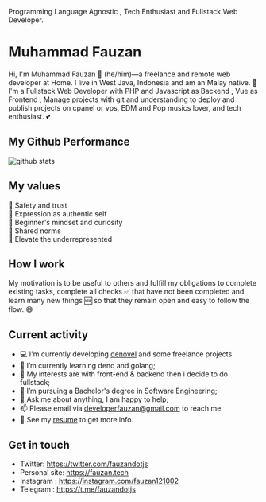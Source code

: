 Programming Language Agnostic , Tech Enthusiast and Fullstack Web Developer.

# Muhammad Fauzan

Hi, I'm Muhammad Fauzan 👨 (he/him)—a freelance and remote web developer at Home. I live in West Java, Indonesia and am an Malay native. 🙌 I'm a Fullstack Web Developer with PHP and Javascript as Backend , Vue as Frontend , Manage projects with git and understanding to deploy and publish projects on cpanel or vps, EDM and Pop musics lover, and tech enthusiast. 💕

## My Github Performance

![github stats](https://github-readme-stats.vercel.app/api?username=fauzan121002&show_icons=true)

## My values

💖 Safety and trust<br>
🌟 Expression as authentic self<br>
🍏 Beginner's mindset and curiosity<br>
🙌 Shared norms<br>
🚀 Elevate the underrepresented

## How I work

My motivation is to be useful to others and fulfill my obligations to complete existing tasks, complete all checks ✅ that have not been completed and learn many new things 🆕 so that they remain open and easy to follow the flow. 😄

## Current activity

- 💻 I'm currently developing <a href="https://github.com/fauzan121002/denovel/tree/development">denovel</a> and some freelance projects.
- 📖 I’m currently learning deno and golang;
- 🤔 My interests are with front-end & backend then i decide to do fullstack;
- 💼 I’m pursuing a Bachelor's degree in Software Engineering;
- 💬 Ask me about anything, I am happy to help;
- 📫 Please email via developerfauzan@gmail.com to reach me.
- 📝 See my <a href="https://www.linkedin.com/ambry/?x-li-ambry-ep=AQFWhZqx2akKWgAAAXNl5wS2x9ma5sg712BaF5Dvci33KamQNecx32kXhs2Co66SRsnVzmYgJGQF9vJuriJKBouVR3bCwcTrliveeTyR480b7ZFfWuk7P3pbLgag-234am9LswfYMFRxBEAcEniAD9sOb0jg3Z9-S-R9M3ihBKTZu5CkBD9utYHw0RTgEBnGB-pXFR4CNZoPCcjmKF4F9heOu79QAGFElDwtbKyaU_0_Wxyay3CULzCPV2ksrNj04PC5zY15xvIfB9btKllbtJ6Zd-loujJgsim5k3AJtWgJnoWHZSs2xhNRyXNSnTBxZxGFtWXEDKgPbHakHe2zaE02IEZfTlrhTOkxvobCnxpaAPor3xkL5TG6iVviHBBIGt8IaJ9oV0P6xZMlQqyeQauiCgRaU5nzclx4SiFZrsB3N9DkIAsJC2kPXNoSphFHkmA1usPUXof8r87LHu7dN4gBlMD3hD1n-aUOjTbDbgChRxRu4bTWy8vGSRzS6rsa1qpDypi2J2wWfCWwbIts">resume</a> to get more info.

## Get in touch

- Twitter: https://twitter.com/fauzandotjs
- Personal site: https://fauzan.tech
- Instagram : https://instagram.com/fauzan121002
- Telegram : https://t.me/fauzandotjs
